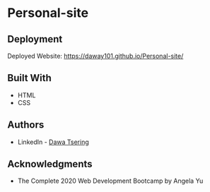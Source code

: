 # Personal-site

## Deployment

Deployed Website: https://daway101.github.io/Personal-site/

## Built With

  * HTML
  * CSS

## Authors

- LinkedIn - [Dawa Tsering](https://www.linkedin.com/in/dawatsering/)

## Acknowledgments

  * The Complete 2020 Web Development Bootcamp by Angela Yu

